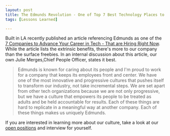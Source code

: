 ```yaml
---
layout: post
title: The Edmunds Revolution - One of Top 7 Best Technology Places to Work in LA
tags: [Lessons Learned]

---
```

<p>

Built in LA recently published an article referencing Edmunds as one of the [7 Companies to Advance Your Career in Tech - That are Hiring Right Now](http://www.builtinla.com/2015/04/29/7-companies-advance-your-career-tech-are-hiring-right-now/). While the article lists the extrinsic benefits, there's more to our company than the surface freebies. In an internal discussion about this article, our own Julie Merges,Chief People Officer, states it best.

> Edmunds is known for caring about its people and I'm proud to work for a company that keeps its employees front and center. We have one of the most innovative and progressive cultures that pushes itself to transform our industry, not take incremental steps. We are set apart from other tech organizations because we are not only progressive, but we have a culture that empowers its people to be treated as adults and be held accountable for results. Each of these things are hard to replicate in a meaningful way at another company. Each of these things makes us uniquely Edmunds.

If you are interested in learning more about our culture, take a look at our [open positions](http://www.edmunds.com/careers/) and interview for yourself. 

</p>




